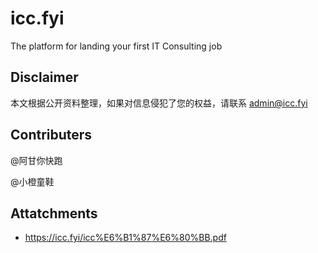 # icc.fyi

The platform for landing your first IT Consulting job

## Disclaimer

本文根据公开资料整理，如果对信息侵犯了您的权益，请联系 admin@icc.fyi

## Contributers

@阿甘你快跑

@小橙童鞋

## Attatchments

- https://icc.fyi/icc%E6%B1%87%E6%80%BB.pdf

